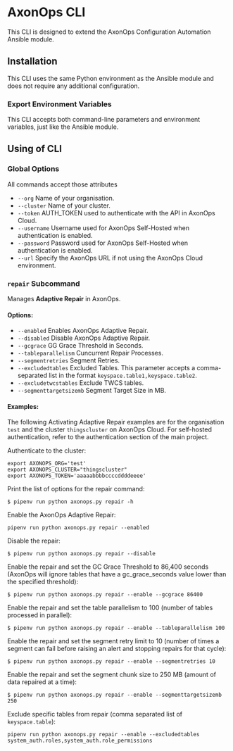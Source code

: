 # AxonOps CLI 

This CLI is designed to extend the AxonOps Configuration Automation Ansible module.

## Installation

This CLI uses the same Python environment as the Ansible module and does not require any additional configuration.

### Export Environment Variables

This CLI accepts both command-line parameters and environment variables, just like the Ansible module.

## Using of CLI

### Global Options

All commands accept those attributes

* `--org` Name of your organisation.
* `--cluster` Name of your cluster.
* `--token` AUTH_TOKEN used to authenticate with the API in AxonOps Cloud.
* `--username` Username used for AxonOps Self-Hosted when authentication is enabled.
* `--password` Password used for AxonOps Self-Hosted when authentication is enabled.
* `--url` Specify the AxonOps URL if not using the AxonOps Cloud environment.

### `repair` Subcommand

Manages **Adaptive Repair** in AxonOps.

#### Options:

* `--enabled` Enables AxonOps Adaptive Repair.
* `--disabled` Disable AxonOps Adaptive Repair.
* `--gcgrace` GG Grace Threshold in Seconds.
* `--tableparallelism` Cuncurrent Repair Processes.
* `--segmentretries` Segment Retries.
* `--excludedtables` Excluded Tables. This parameter accepts a comma-separated list in the format `keyspace.table1,keyspace.table2`.
* `--excludetwcstables` Exclude TWCS tables.
* `--segmenttargetsizemb` Segment Target Size in MB.

#### Examples: 

The following Activating Adaptive Repair examples are for the organisation `test` and the cluster `thingscluster` on AxonOps Cloud.
For self-hosted authentication, refer to the authentication section of the main project.

Authenticate to the cluster: 
```shell
export AXONOPS_ORG='test'
export AXONOPS_CLUSTER="thingscluster"
export AXONOPS_TOKEN='aaaaabbbbccccddddeeee'
```

Print the list of options for the repair command:
```shell
$ pipenv run python axonops.py repair -h
```
Enable the AxonOps Adaptive Repair:
```shell
pipenv run python axonops.py repair --enabled
```
Disable the repair:
```shell
$ pipenv run python axonops.py repair --disable
```
Enable the repair and set the GC Grace Threshold to 86,400 seconds (AxonOps will ignore tables that have a gc_grace_seconds value lower than the specified threshold):
```shell
$ pipenv run python axonops.py repair --enable --gcgrace 86400
```
Enable the repair and set the table parallelism to 100 (number of tables processed in parallel):
```shell
$ pipenv run python axonops.py repair --enable --tableparallelism 100
```
Enable the repair and set the segment retry limit to 10 (number of times a segment can fail before raising an alert and stopping repairs for that cycle):
```shell
$ pipenv run python axonops.py repair --enable --segmentretries 10
```
Enable the repair and set the segment chunk size to 250 MB (amount of data repaired at a time):
```shell
$ pipenv run python axonops.py repair --enable --segmenttargetsizemb 250
```
Exclude specific tables from repair (comma separated list of `keyspace.table`):
```shell
pipenv run python axonops.py repair --enable --excludedtables system_auth.roles,system_auth.role_permissions
```
